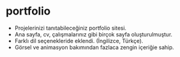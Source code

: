 # portfolio
- Projelerinizi tanıtabileceğiniz portfolio sitesi.
- Ana sayfa, cv, çalışmalarınız gibi birçok sayfa oluşturulmuştur.
- Farklı dil seçenekleride eklendi. (İngilizce, Türkçe).
- Görsel ve animasyon  bakımından fazlaca zengin içeriğie sahip.
